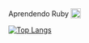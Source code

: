 <div style="display: flex; align-items: center; gap: 4px">
  Aprendendo Ruby <a href="https://www.ruby-lang.org"><img class="emojidex-emoji" src="https://cdn.emojidex.com/emoji/seal/Ruby.png" emoji-code="Ruby" alt="Ruby" style="width: 20px; height: 20px;" /></a>
</div>


[![Top Langs](https://github-readme-stats.vercel.app/api/top-langs/?username=brunobispo12&layout=donut)](https://github.com/brunobispo12/github-readme-stats)
